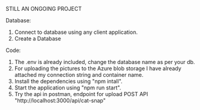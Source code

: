 STILL AN ONGOING PROJECT

Database:
1. Connect to database using any client application. 
2. Create a Database

Code: 
1. The .env is already included, change the database name as per your db. 
2. For uploading the pictures to the Azure blob storage I have already attached my connection string and container name.
3. Install the dependencies using "npm intall".
4. Start the application using "npm run start".
5. Try the api in postman, endpoint for upload POST API "http://localhost:3000/api/cat-snap"
